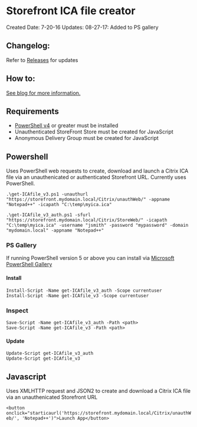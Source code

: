 # Storefront ICA file creator

Created Date: 7-20-16
Updates:
08-27-17: Added to PS gallery

## Changelog:
Refer to [Releases](https://github.com/ryancbutler/StorefrontICACreator/releases) for updates

## How to:
[See blog for more information.](http://techdrabble.com/citrix/21-create-an-ica-file-from-storefront-using-powershell-or-javascript)

## Requirements
* [PowerShell v4](https://www.microsoft.com/en-us/download/details.aspx?id=40855) or greater must be installed
* Unauthenticated StoreFront Store must be created for JavaScript
* Anonymous Delivery Group must be created for JavaScript

## Powershell 
Uses PowerShell web requests to create, download and launch a Citrix ICA file via an unauthenicated or authenticated Storefront URL.  Currently uses PowerShell.

`.\get-ICAfile_v3.ps1 -unauthurl "https://storefront.mydomain.local/Citrix/unauthWeb/" -appname "Notepad++" -icapath "C:\temp\myica.ica"`

`.\get-ICAfile_v3_auth.ps1 -sfurl "https://storefront.mydomain.local/Citrix/StoreWeb/" -icapath "C:\temp\myica.ica" -username "jsmith" -password "mypassword" -domain "mydomain.local" -appname "Notepad++"`

### PS Gallery
If running PowerShell version 5 or above you can install via [Microsoft PowerShell Gallery](https://www.powershellgallery.com/)

#### Install
```
Install-Script -Name get-ICAfile_v3_auth -Scope currentuser
Install-Script -Name get-ICAfile_v3 -Scope currentuser
```
### Inspect
```
Save-Script -Name get-ICAfile_v3_auth -Path <path>
Save-Script -Name get-ICAfile_v3 -Path <path>
```

#### Update
```
Update-Script get-ICAfile_v3_auth
Update-Script get-ICAfile_v3
```

## Javascript
Uses XMLHTTP request and JSON2 to create and download a Citrix ICA file via an unauthenicated Storefront URL

`<button onclick="starticaurl('https://storefront.mydomain.local/Citrix/unauthWeb/', 'Notepad++')">Launch App</button>`
